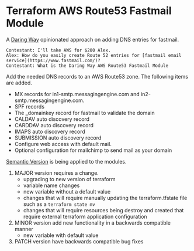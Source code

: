 # Terraform AWS Route53 Fastmail Module

A [Daring Way](https://www/daringway.com/) opinionated approach on adding DNS entries for fastmail.

    Contestant: I'll take AWS for $200 Alex.
    Alex: How do you easily create Route 52 entries for [fastmail email service](https://www.fastmail.com/)?
    Contestant: What is the Daring Way AWS Route53 Fastmail Module


Add the needed DNS records to an AWS Route53 zone.  The following items are added.

- MX records for in1-smtp.messagingengine.com and in2-smtp.messagingengine.com.
- SPF records
- The _domainkey record for fastmail to validate the domain
- CALDAV auto discovery record
- CARDDAV auto discovery record
- IMAPS auto discovery record
- SUBMISSION auto discovery record
- Configure web access with default mail.<domain>
- Optional configuration for mailchimp to send mail as your domain

[Semantic Version](https://semver.org) is being applied to the modules. 

1. MAJOR version requires a change. 
    - upgrading to new version of terraform
    - variable name changes
    - new variable without a default value
    - changes that will require manually updating the terraform.tfstate file such as a `terraform state mv`
    - changes that will require resources being destroy and created that require external terraform application configuration
2. MINOR version add new functionality in a backwards compatible manner
    - new variable with default value
3. PATCH version have backwards compatible bug fixes
